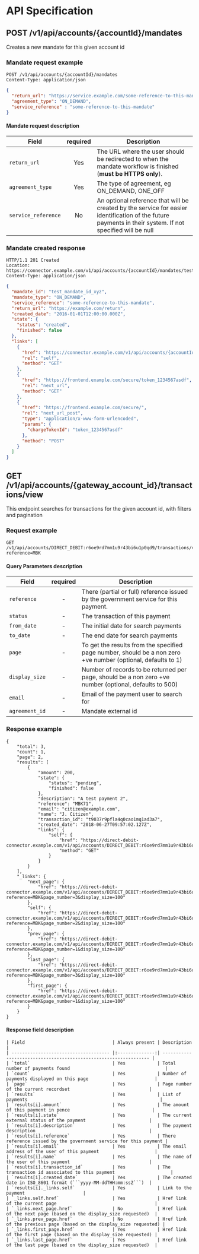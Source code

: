# API Specification

## POST /v1/api/accounts/{accountId}/mandates

Creates a new mandate for this given account id

### Mandate request example

```
POST /v1/api/accounts/{accountId}/mandates
Content-Type: application/json
```
```json
{
  "return_url": "https://service.example.com/some-reference-to-this-mandate",
  "agreement_type": "ON_DEMAND",
  "service_reference" : "some-reference-to-this-mandate"
}
```

#### Mandate request description

| Field                    | required | Description                               |
| ------------------------ |:--------:| ----------------------------------------- |
| `return_url`             | Yes      | The URL where the user should be redirected to when the mandate workflow is finished (**must be HTTPS only**). |
| `agreement_type`         | Yes      | The type of agreement, eg ON_DEMAND, ONE_OFF |
| `service_reference`      | No       | An optional reference that will be created by the service for easier identification of the future payments in their system. If not specified will be null |

### Mandate created response

```
HTTP/1.1 201 Created
Location: https://connector.example.com/v1/api/accounts/{accountId}/mandates/test_mandate_id_xyz
Content-Type: application/json
```
```json
{
  "mandate_id": "test_mandate_id_xyz",
  "mandate_type": "ON_DEMAND",
  "service_reference": "some-reference-to-this-mandate",
  "return_url": "https://example.com/return",
  "created_date": "2016-01-01T12:00:00.000Z",
  "state": {
    "status": "created",
    "finished": false
  },
  "links": [
    {
      "href": "https://connector.example.com/v1/api/accounts/{accountId}/mandates/test_mandate_id_xyz",
      "rel": "self",
      "method": "GET"
    },
    {
      "href": "https://frontend.example.com/secure/token_1234567asdf",
      "rel": "next_url",
      "method": "GET"
    },
    {
      "href": "https://frontend.example.com/secure/",
      "rel": "next_url_post",
      "type": "application/x-www-form-urlencoded",
      "params": {
        "chargeTokenId": "token_1234567asdf"
      },
      "method": "POST"
    }
  ]
}
```

## GET /v1/api/accounts/{gateway_account_id}/transactions/view

This endpoint searches for transactions for the given account id, with filters and pagination

### Request example

```
GET /v1/api/accounts/DIRECT_DEBIT:r6oe9rd7mm1u9r43bi6u1p0qd9/transactions/view?reference=MBK

```

#### Query Parameters description

| Field                     | required | Description                               |
| ------------------------  |:--------:| ----------------------------------------- |
| `reference`               | - | There (partial or full) reference issued by the government service for this payment. |
| `status`                  | - | The transaction of this payment |
| `from_date`               | - | The initial date for search payments |
| `to_date`                 | - | The end date for search payments|
| `page`                    | - | To get the results from the specified page number, should be a non zero +ve number (optional, defaults to 1)|
| `display_size`            | - | Number of records to be returned per page, should be a non zero +ve number (optional, defaults to 500)|
| `email`                   | - | Email of the payment user to search for          |
| `agreement_id`            | - | Mandate external id |

### Response example
```
{
    "total": 3,
    "count": 1,
    "page": 2,
    "results": [
        {
            "amount": 200,
            "state": {
                "status": "pending",
                "finished": false
            },
            "description": "A test payment 2",
            "reference": "MBK71",
            "email": "citizen@example.com",
            "name": "J. Citizen",
            "transaction_id": "t9037r9pfla4q0cao1mq1ad3a7",
            "created_date": "2018-06-27T09:57:02.127Z",
            "links": {
                "self": {
                    "href": "https://direct-debit-connector.example.com/v1/api/accounts/DIRECT_DEBIT:r6oe9rd7mm1u9r43bi6u1p0qd9/charges/t9037r9pfla4q0cao1mq1ad3a7,
                    "method": "GET"
                }
            }
        }
    ],
    "_links": {
        "next_page": {
            "href": "https://direct-debit-connector.example.com/v1/api/accounts/DIRECT_DEBIT:r6oe9rd7mm1u9r43bi6u1p0qd9/transactions/view?reference=MBK&page_number=3&display_size=100"
        },
        "self": {
            "href": "https://direct-debit-connector.example.com/v1/api/accounts/DIRECT_DEBIT:r6oe9rd7mm1u9r43bi6u1p0qd9/transactions/view?reference=MBK&page_number=2&display_size=100"
        },
        "prev_page": {
            "href": "https://direct-debit-connector.example.com/v1/api/accounts/DIRECT_DEBIT:r6oe9rd7mm1u9r43bi6u1p0qd9/transactions/view?reference=MBK&page_number=1&display_size=100"
        },
        "last_page": {
            "href": "https://direct-debit-connector.example.com/v1/api/accounts/DIRECT_DEBIT:r6oe9rd7mm1u9r43bi6u1p0qd9/transactions/view?reference=MBK&page_number=3&display_size=100"
        },
        "first_page": {
            "href": "https://direct-debit-connector.example.com/v1/api/accounts/DIRECT_DEBIT:r6oe9rd7mm1u9r43bi6u1p0qd9/transactions/view?reference=MBK&page_number=1&display_size=100"
        }
    }
}
```
#### Response field description
```
| Field                                 | Always present | Description                                                       |
| ------------------------------------- |:--------------:| ----------------------------------------------------------------- |
| `total`                               | Yes            | Total number of payments found                                    |
| `count`                               | Yes            | Number of payments displayed on this page                         |
| `page`                                | Yes            | Page number of the current recordset                              |
| `results`                             | Yes            | List of payments                                                  |
| `results[i].amount`                   | Yes            | The amount of this payment in pence                               |
| `results[i].state`                    | Yes            | The current external status of the payment                        |
| `results[i].description`              | Yes            | The payment description                                           |
| `results[i].reference`                | Yes            | There reference issued by the government service for this payment |
| `results[i].email`                    | Yes            | The email address of the user of this payment                     |
| `results[i].name`                     | Yes            | The name of the user of this payment                              |
| `results[i].transaction_id`           | Yes            | The transaction id associated to this payment                     |
| `results[i].created_date`             | Yes            | The created date in ISO_8601 format (```yyyy-MM-ddTHH:mm:ssZ```)  |
| `results[i]._links.self`              | Yes            | Link to the payment                      |
| `_links.self.href`                    | Yes            | Href link of the current page                                     |
| `_links.next_page.href`               | No             | Href link of the next page (based on the display_size requested)  |
| `_links.prev_page.href`               | No             | Href link of the previous page (based on the display_size requested) |
| `_links.first_page.href`              | Yes            | Href link of the first page (based on the display_size requested) |
| `_links.last_page.href`               | Yes            | Href link of the last page (based on the display_size requested)  |
```


